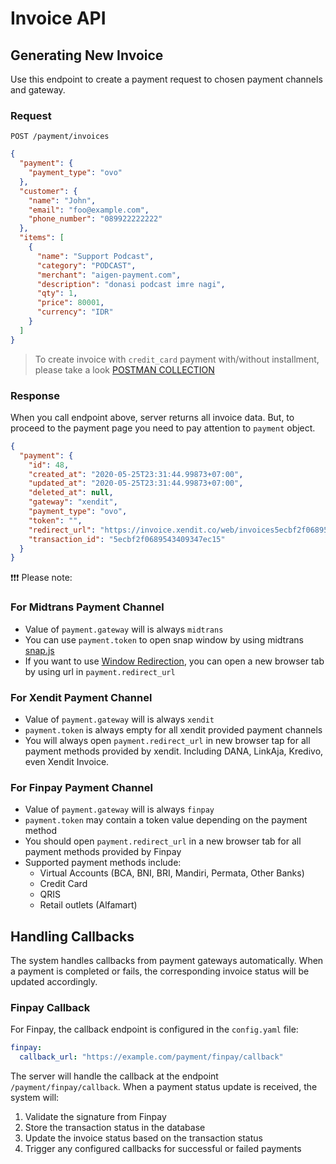 # Invoice API

## Generating New Invoice

Use this endpoint to create a payment request to chosen payment channels and gateway.

### Request

```http
POST /payment/invoices
```

```json
{
  "payment": {
    "payment_type": "ovo"
  },
  "customer": {
    "name": "John",
    "email": "foo@example.com",
    "phone_number": "089922222222"
  },
  "items": [
    {
      "name": "Support Podcast",
      "category": "PODCAST",
      "merchant": "aigen-payment.com",
      "description": "donasi podcast imre nagi",
      "qty": 1,
      "price": 80001,
      "currency": "IDR"
    }
  ]
}
```

> To create invoice with `credit_card` payment with/without installment, please take a look [POSTMAN COLLECTION](/example/server/go-payment.postman_collection.json)

### Response

When you call endpoint above, server returns all invoice data. But, to proceed to the payment page you need to pay
attention to `payment` object.

```json
{
  "payment": {
    "id": 48,
    "created_at": "2020-05-25T23:31:44.99873+07:00",
    "updated_at": "2020-05-25T23:31:44.99873+07:00",
    "deleted_at": null,
    "gateway": "xendit",
    "payment_type": "ovo",
    "token": "",
    "redirect_url": "https://invoice.xendit.co/web/invoices5ecbf2f0689543409347ec15",
    "transaction_id": "5ecbf2f0689543409347ec15"
  }
}
```

:heavy_exclamation_mark::heavy_exclamation_mark::heavy_exclamation_mark: Please note:

### For Midtrans Payment Channel

- Value of `payment.gateway` will is always `midtrans`
- You can use `payment.token` to open snap window by using midtrans [snap.js](https://snap-docs.midtrans.com/#snap-js)
- If you want to use [Window Redirection](https://snap-docs.midtrans.com/#window-redirection), you can open a new
  browser tab by using url in `payment.redirect_url`

### For Xendit Payment Channel

- Value of `payment.gateway` will is always `xendit`
- `payment.token` is always empty for all xendit provided payment channels
- You will always open `payment.redirect_url` in new browser tap for all payment methods provided by xendit. Including
  DANA, LinkAja, Kredivo, even Xendit Invoice.

### For Finpay Payment Channel

- Value of `payment.gateway` will is always `finpay`
- `payment.token` may contain a token value depending on the payment method
- You should open `payment.redirect_url` in a new browser tab for all payment methods provided by Finpay
- Supported payment methods include:
  - Virtual Accounts (BCA, BNI, BRI, Mandiri, Permata, Other Banks)
  - Credit Card
  - QRIS
  - Retail outlets (Alfamart)

## Handling Callbacks

The system handles callbacks from payment gateways automatically. When a payment is completed or fails, the corresponding invoice status will be updated accordingly.

### Finpay Callback

For Finpay, the callback endpoint is configured in the `config.yaml` file:

```yaml
finpay:
  callback_url: "https://example.com/payment/finpay/callback"
```

The server will handle the callback at the endpoint `/payment/finpay/callback`. When a payment status update is received, the system will:

1. Validate the signature from Finpay
2. Store the transaction status in the database
3. Update the invoice status based on the transaction status
4. Trigger any configured callbacks for successful or failed payments
